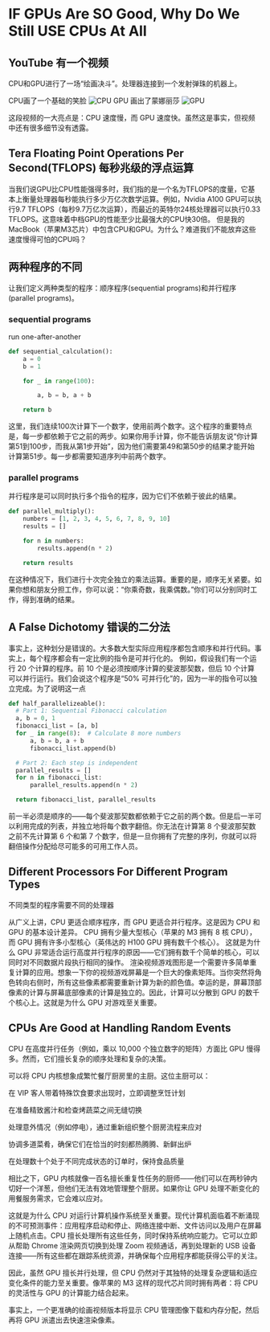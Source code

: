 # IF GPUs Are SO Good, Why Do We Still USE CPUs At All

## YouTube 有一个视频
CPU和GPU进行了一场“绘画决斗”。处理器连接到一个发射弹珠的机器上。

CPU画了一个基础的笑脸
![CPU](https://substackcdn.com/image/fetch/f_auto,q_auto:good,fl_progressive:steep/https%3A%2F%2Fsubstack-post-media.s3.amazonaws.com%2Fpublic%2Fimages%2F0927f893-ed1e-49f4-92bb-276e16223071_2350x1288.png)
GPU 画出了蒙娜丽莎
![GPU](https://substackcdn.com/image/fetch/w_1456,c_limit,f_webp,q_auto:good,fl_progressive:steep/https%3A%2F%2Fsubstack-post-media.s3.amazonaws.com%2Fpublic%2Fimages%2Fe933aca3-5b54-4a78-8063-d6dc5b387fae_2468x1264.png)

这段视频的一大亮点是：CPU 速度慢，而 GPU 速度快。虽然这是事实，但视频中还有很多细节没有透露。

## Tera Floating Point Operations Per Second(TFLOPS) 每秒兆级的浮点运算
当我们说GPU比CPU性能强得多时，我们指的是一个名为TFLOPS的度量，它基本上衡量处理器每秒能执行多少万亿次数学运算。例如，Nvidia A100 GPU可以执行9.7 TFLOPS（每秒9.7万亿次运算），而最近的英特尔24核处理器可以执行0.33 TFLOPS。这意味着中档GPU的性能至少比最强大的CPU快30倍。
但是我的MacBook（苹果M3芯片）中包含CPU和GPU。为什么？难道我们不能放弃这些速度慢得可怕的CPU吗？

## 两种程序的不同
让我们定义两种类型的程序：顺序程序(sequential programs)和并行程序(parallel programs)。
### sequential programs
run one-after-another
```python
def sequential_calculation():
    a = 0
    b = 1

    for _ in range(100):

        a, b = b, a + b

    return b
```
这里，我们连续100次计算下一个数字，使用前两个数字。这个程序的重要特点是，每一步都依赖于它之前的两步。如果你用手计算，你不能告诉朋友说“你计算第51到100步，而我从第1步开始”，因为他们需要第49和第50步的结果才能开始计算第51步。每一步都需要知道序列中前两个数字。

### parallel programs
并行程序是可以同时执行多个指令的程序，因为它们不依赖于彼此的结果。
```python
def parallel_multiply():
    numbers = [1, 2, 3, 4, 5, 6, 7, 8, 9, 10]
    results = []

    for n in numbers:
        results.append(n * 2)

    return results
```
在这种情况下，我们进行十次完全独立的乘法运算。重要的是，顺序无关紧要。如果你想和朋友分担工作，你可以说：“你乘奇数，我乘偶数。”你们可以分别同时工作，得到准确的结果。

##  A False Dichotomy 错误的二分法
事实上，这种划分是错误的。大多数大型实际应用程序都包含顺序和并行代码。事实上，每个程序都会有一定比例的指令是可并行化的。
例如，假设我们有一个运行 20 个计算的程序。前 10 个是必须按顺序计算的斐波那契数，但后 10 个计算可以并行运行。我们会说这个程序是“50% 可并行化”的，因为一半的指令可以独立完成。为了说明这一点

  ```python
  def half_parallelizeable():
    # Part 1: Sequential Fibonacci calculation
    a, b = 0, 1
    fibonacci_list = [a, b]
    for _ in range(8):  # Calculate 8 more numbers
        a, b = b, a + b
        fibonacci_list.append(b)

    # Part 2: Each step is independent
    parallel_results = []
    for n in fibonacci_list:
        parallel_results.append(n * 2)

    return fibonacci_list, parallel_results
  ```

前一半必须是顺序的——每个斐波那契数都依赖于它之前的两个数。但是后一半可以利用完成的列表，并独立地将每个数字翻倍。你无法在计算第 8 个斐波那契数之前不先计算第 6 个和第 7 个数字，但是一旦你拥有了完整的序列，你就可以将翻倍操作分配给尽可能多的可用工作人员。

## Different Processors For Different Program Types
不同类型的程序需要不同的处理器

从广义上讲，CPU 更适合顺序程序，而 GPU 更适合并行程序。这是因为 CPU 和 GPU 的基本设计差异。
CPU 拥有少量大型核心（苹果的 M3 拥有 8 核 CPU），而 GPU 拥有许多小型核心（英伟达的 H100 GPU 拥有数千个核心）。
这就是为什么 GPU 非常适合运行高度并行程序的原因——它们拥有数千个简单的核心，可以同时对不同数据片段执行相同的操作。
渲染视频游戏图形是一个需要许多简单重复计算的应用。想象一下你的视频游戏屏幕是一个巨大的像素矩阵。当你突然将角色转向右侧时，所有这些像素都需要重新计算为新的颜色值。幸运的是，屏幕顶部像素的计算与屏幕底部像素的计算是独立的。因此，计算可以分散到 GPU 的数千个核心上。这就是为什么 GPU 对游戏至关重要。

## CPUs Are Good at Handling Random Events
CPU 在高度并行任务（例如，乘以 10,000 个独立数字的矩阵）方面比 GPU 慢得多。然而，它们擅长复杂的顺序处理和复杂的决策。

可以将 CPU 内核想象成繁忙餐厅厨房里的主厨。这位主厨可以：

在 VIP 客人带着特殊饮食要求出现时，立即调整烹饪计划

在准备精致酱汁和检查烤蔬菜之间无缝切换

处理意外情况（例如停电），通过重新组织整个厨房流程来应对

协调多道菜肴，确保它们在恰当的时刻都热腾腾、新鲜出炉

在处理数十个处于不同完成状态的订单时，保持食品质量

相比之下，GPU 内核就像一百名擅长重复性任务的厨师——他们可以在两秒钟内切好一个洋葱，但他们无法有效地管理整个厨房。如果你让 GPU 处理不断变化的用餐服务需求，它会难以应对。

这就是为什么 CPU 对运行计算机操作系统至关重要。现代计算机面临着不断涌现的不可预测事件：应用程序启动和停止、网络连接中断、文件访问以及用户在屏幕上随机点击。CPU 擅长处理所有这些任务，同时保持系统响应能力。它可以立即从帮助 Chrome 渲染网页切换到处理 Zoom 视频通话，再到处理新的 USB 设备连接——所有这些都在跟踪系统资源，并确保每个应用程序都能获得公平的关注。

因此，虽然 GPU 擅长并行处理，但 CPU 仍然对于其独特的处理复杂逻辑和适应变化条件的能力至关重要。像苹果的 M3 这样的现代芯片同时拥有两者：将 CPU 的灵活性与 GPU 的计算能力结合起来。

事实上，一个更准确的绘画视频版本将显示 CPU 管理图像下载和内存分配，然后再将 GPU 派遣出去快速渲染像素。